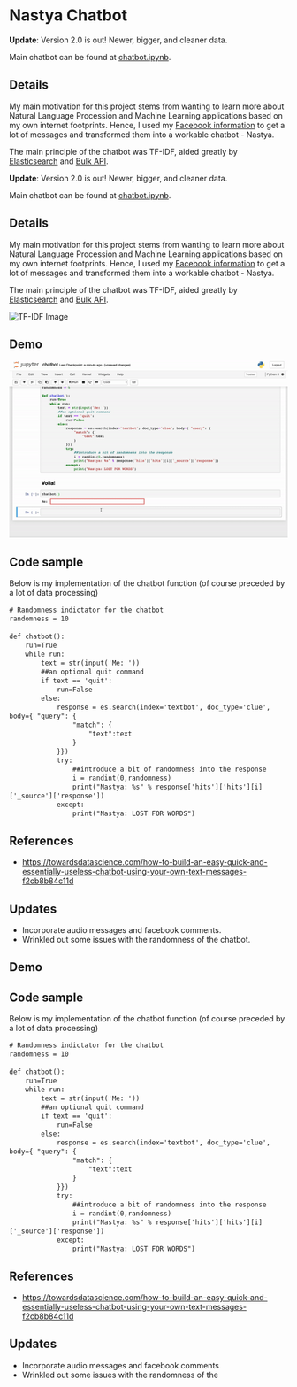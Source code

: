# Nastya Chatbot

__Update__: Version 2.0 is out! Newer, bigger, and cleaner data.

Main chatbot can be found at [chatbot.ipynb](https://github.com/karkipra/AI-Fun/blob/master/NastyaChatbot/chatbot.ipynb).

## Details

My main motivation for this project stems from wanting to learn more about Natural Language Procession and Machine Learning applications based on my own internet footprints. Hence, I used my [Facebook information](https://www.facebook.com/help/1701730696756992?helpref=hc_global_nav) to get a lot of messages and transformed them into a workable chatbot - Nastya.

The main principle of the chatbot was TF-IDF, aided greatly by [Elasticsearch](https://www.elastic.co/what-is/elasticsearch) and [Bulk API](https://developer.salesforce.com/docs/atlas.en-us.api_asynch.meta/api_asynch/asynch_api_intro.htm). 

__Update__: Version 2.0 is out! Newer, bigger, and cleaner data.

Main chatbot can be found at [chatbot.ipynb](https://github.com/karkipra/AI-Fun/blob/master/NastyaChatbot/chatbot.ipynb).

## Details

My main motivation for this project stems from wanting to learn more about Natural Language Procession and Machine Learning applications based on my own internet footprints. Hence, I used my [Facebook information](https://www.facebook.com/help/1701730696756992?helpref=hc_global_nav) to get a lot of messages and transformed them into a workable chatbot - Nastya.

The main principle of the chatbot was TF-IDF, aided greatly by [Elasticsearch](https://www.elastic.co/what-is/elasticsearch) and [Bulk API](https://developer.salesforce.com/docs/atlas.en-us.api_asynch.meta/api_asynch/asynch_api_intro.htm). 

![TF-IDF Image](https://pathmind.com/images/wiki/tfidf.png)

## Demo

![Demo](ezgif.com-video-to-gif.gif)

## Code sample

Below is my implementation of the chatbot function (of course preceded by a lot of data processing)

```
# Randomness indictator for the chatbot
randomness = 10

def chatbot():
    run=True
    while run:
        text = str(input('Me: '))
        ##an optional quit command
        if text == 'quit':
            run=False
        else:
            response = es.search(index='textbot', doc_type='clue', body={ "query": {
                "match": {
                    "text":text
                }
            }})
            try:
                ##introduce a bit of randomness into the response 
                i = randint(0,randomness)
                print("Nastya: %s" % response['hits']['hits'][i]['_source']['response'])
            except:
                print("Nastya: LOST FOR WORDS")
```

## References

- https://towardsdatascience.com/how-to-build-an-easy-quick-and-essentially-useless-chatbot-using-your-own-text-messages-f2cb8b84c11d

## Updates

- Incorporate audio messages and facebook comments.
- Wrinkled out some issues with the randomness of the chatbot.

## Demo

## Code sample

Below is my implementation of the chatbot function (of course preceded by a lot of data processing)

```
# Randomness indictator for the chatbot
randomness = 10

def chatbot():
    run=True
    while run:
        text = str(input('Me: '))
        ##an optional quit command
        if text == 'quit':
            run=False
        else:
            response = es.search(index='textbot', doc_type='clue', body={ "query": {
                "match": {
                    "text":text
                }
            }})
            try:
                ##introduce a bit of randomness into the response 
                i = randint(0,randomness)
                print("Nastya: %s" % response['hits']['hits'][i]['_source']['response'])
            except:
                print("Nastya: LOST FOR WORDS")
```

## References

- https://towardsdatascience.com/how-to-build-an-easy-quick-and-essentially-useless-chatbot-using-your-own-text-messages-f2cb8b84c11d

## Updates

- Incorporate audio messages and facebook comments
- Wrinkled out some issues with the randomness of the 
